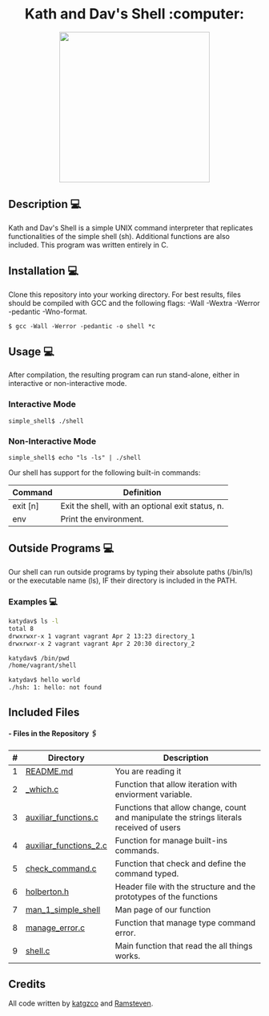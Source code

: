 <h1 align= "center">Kath and Dav's Shell  :computer:</h1>

<p align="center">
<a href ="https://github.com/Ramsteven/simple_shell">
  <img width="300" height="300" src="https://automatedprogrammer.sh/wp-content/uploads/2018/05/Linux-Shell.png">
  </a>
</p>

## Description  :computer:
Kath and Dav's Shell is a simple UNIX command interpreter that replicates functionalities of the simple shell (sh). Additional functions are also included. This program was written entirely in C.

## Installation :computer:
Clone this repository into your working directory. For best results, files should be compiled with GCC and the following flags: -Wall -Wextra -Werror -pedantic -Wno-format.

```
$ gcc -Wall -Werror -pedantic -o shell *c
```

## Usage :computer:
After compilation, the resulting program can run stand-alone, either in interactive or non-interactive mode.


### Interactive Mode
```
simple_shell$ ./shell
```

### Non-Interactive Mode
```
simple_shell$ echo "ls -ls" | ./shell
```
Our shell has support for the following built-in commands:


| Command             | Definition                                                                                |
| ------------------- | ----------------------------------------------------------------------------------------- |
| exit [n]            | Exit the shell, with an optional exit status, n.                                          |
| env                 | Print the environment.|



## Outside Programs :computer:

Our shell can run outside programs by typing their absolute paths (/bin/ls) or the executable name (ls), IF their directory is included in the PATH.

### Examples :computer:

```sh
katydav$ ls -l
total 8
drwxrwxr-x 1 vagrant vagrant Apr 2 13:23 directory_1
drwxrwxr-x 2 vagrant vagrant Apr 2 20:30 directory_2
```

```sh
katydav$ /bin/pwd
/home/vagrant/shell
```

```sh
katydav$ hello world
./hsh: 1: hello: not found
```

## Included Files

#### - Files in the Repository 🖇️

#|Directory|Description
---|---|---
1|[README.md](./README.md)| You are reading it
2|[_which.c](./_which.c)| Function that allow iteration with enviorment variable.
3|[auxiliar_functions.c](./auxiliar_functions.c)| Functions that allow change, count and manipulate the strings literals received of users
4|[auxiliar_functions_2.c](./auxiliar_functions_2.c)| Function for manage built-ins commands.
5|[check_command.c](./check_command.c)| Function that check and define  the command typed.
6|[holberton.h](./holberton.h)| Header file with the structure and the prototypes of the functions
7|[man_1_simple_shell](./man_1_simple_shell)| Man page of our function
8|[manage_error.c](./manage_error.c)| Function that manage type command error.
9|[shell.c](./shell.c)|Main function that read the all things works.


## Credits

All code written by [katgzco](https://github.com/katgzco) and [Ramsteven](https://github.com/Ramsteven).



